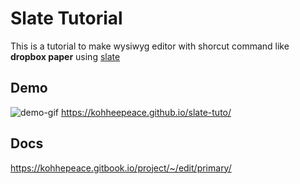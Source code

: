 # Slate Tutorial

This is a tutorial to make wysiwyg editor with shorcut command like **dropbox paper** using [slate](https://github.com/ianstormtaylor/slate)

## Demo
![demo-gif](https://blobscdn.gitbook.com/v0/b/gitbook-28427.appspot.com/o/assets%2F-LBld6TqpjNc5ryWZS3O%2F-LBtupWv2zjhzMUmcwd4%2F-LBuTlWqtDqSymEr_MXV%2F20180507-084215.gif?alt=media&token=768cd051-4d23-4dd6-a892-026de08f1cc1)
https://kohheepeace.github.io/slate-tuto/


## Docs
https://kohhepeace.gitbook.io/project/~/edit/primary/

